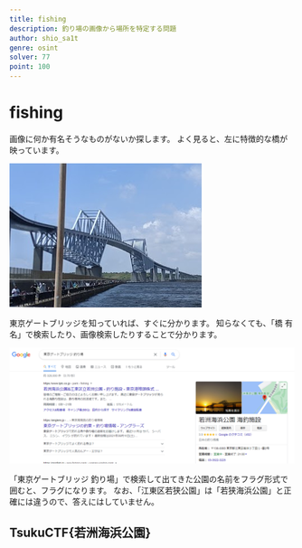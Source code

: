 ```yaml
---
title: fishing
description: 釣り場の画像から場所を特定する問題
author: shio_sa1t
genre: osint
solver: 77
point: 100
---
```


# fishing
画像に何か有名そうなものがないか探します。
よく見ると、左に特徴的な橋が映っています。

![images/fishers_bridge.png](images/fishers_bridge.png)

東京ゲートブリッジを知っていれば、すぐに分かります。
知らなくても、「橋 有名」で検索したり、画像検索したりすることで分かります。

![images/fishers_google.png](images/fishers_google.png)

「東京ゲートブリッジ 釣り場」で検索して出てきた公園の名前をフラグ形式で囲むと、フラグになります。
なお、「江東区若狭公園」は「若狭海浜公園」と正確には違うので、答えにはしていません。

## TsukuCTF{若洲海浜公園}